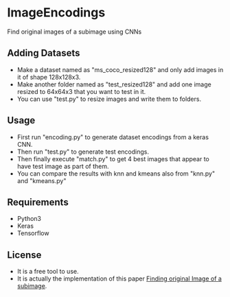 # ImageEncodings
Find original images of a subimage using CNNs

## Adding Datasets
- Make a dataset named as "ms_coco_resized128" and only add images in it of shape 128x128x3.
- Make another folder named as "test_resized128" and add one image resized to 64x64x3 that you want to test in it.
- You can use "test.py" to resize images and write them to folders.

## Usage
- First run "encoding.py" to generate dataset encodings from a keras CNN.
- Then run "test.py" to generate test encodings.
- Then finally execute "match.py" to get 4 best images that appear to have test image as part of them.
- You can compare the results with knn and kmeans also from "knn.py" and "kmeans.py"

## Requirements
- Python3
- Keras
- Tensorflow

## License
- It is a free tool to use.
- It is actually the implementation of this paper [Finding original Image of a subimage](https://arxiv.org/abs/1806.08078).
